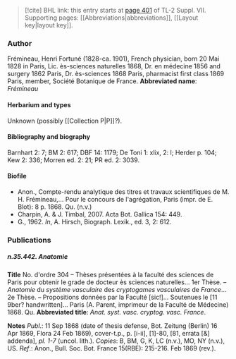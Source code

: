> [!cite] BHL link: this entry starts at [page 401](https://www.biodiversitylibrary.org/page/33259905) of TL-2 Suppl. VII.
> Supporting pages: [[Abbreviations|abbreviations]], [[Layout key|layout key]].

### Author

Frémineau, Henri Fortuné (1828-ca. 1901), French physician, born 20 Mai 1828 in Paris, Lic. ès-sciences naturelles 1868, Dr. en médecine 1856 and surgery 1862 Paris, Dr. ès-sciences 1868 Paris, pharmacist first class 1869 Paris, member, Société Botanique de France. 
**Abbreviated name**: *Frémineau*

#### Herbarium and types

Unknown (possibly [[Collection P|P]]?).

#### Bibliography and biography

Barnhart 2: 7; BM 2: 617; DBF 14: 1179; De Toni 1: xlix, 2: l; Herder p. 104; Kew 2: 336; Morren ed. 2: 21; PR ed. 2: 3039.

#### Biofile

- Anon., Compte-rendu analytique des titres et travaux scientifiques de M. H. Frémineau,... Pour le concours de l'agrégation, Paris (impr. de E. Blot): 8 p. 1868. Qu. (n.v.)
- Charpin, A. & J. Timbal, 2007. Acta Bot. Gallica 154: 449.
- G., 1962. *In*, A. Hirsch, Biograph. Lexik., ed. 3, 2: 612.

### Publications

##### n.35.442. Anatomie

**Title**
No. d'ordre 304 – Thèses présentées à la faculté des sciences de Paris pour obtenir le grade de docteur ès sciences naturelles... 1er Thèse. – *Anatomie* du *système vasculaire* des *cryptogames vasculaires* de *France*... 2e Thèse. – Propositions données par la Faculté \[sic!\]... Soutenues le \[11 9ber? handwritten\]... Paris (A. Parent, imprimeur de la Faculté de Médecine) 1868. Qu.
**Abbreviated title**: *Anat. syst. vasc. cryptog. vasc. France*.

**Notes**
*Publ*.: 11 Sep 1868 (date of thesis defense, Bot. Zeitung (Berlin) 16 Apr 1869, Flora 24 Feb 1869), cover-t.p., p. \[i-ii\], \[1\]-80, \[81, errata \[&\] addenda\], *pl. 1-7* (uncol. lith.). *Copies*: B, BM, G, K, LC (n.v.), MO, NY (n.v.), US.
*Ref*.: Anon., Bull. Soc. Bot. France 15(RBE): 215-216. Feb 1869 (rev.).

